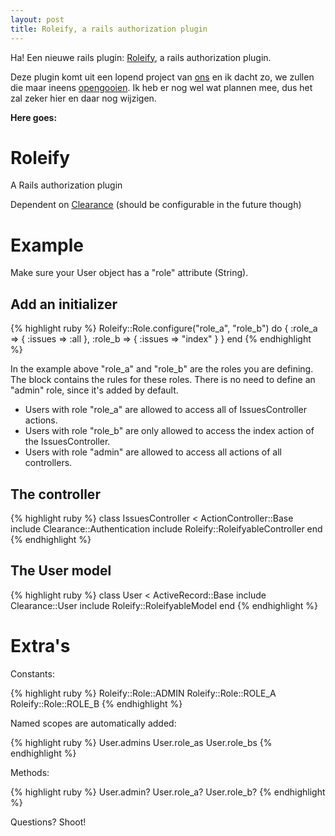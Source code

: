 ```yaml
---
layout: post
title: Roleify, a rails authorization plugin
---
```

Ha! Een nieuwe rails plugin: [Roleify](http://github.com/10to1/roleify/tree/master), a rails authorization plugin.

Deze plugin komt uit een lopend project van [ons](http://10to1.be) en ik dacht zo, we zullen die maar ineens [opengooien](http://github.com/10to1/roleify/tree/master). Ik heb er nog wel wat plannen mee, dus het zal zeker hier en daar nog wijzigen.

**Here goes:**

Roleify
=======

A Rails authorization plugin

Dependent on [Clearance](http://github.com/thoughtbot/clearance/tree/master) (should be configurable in the future though)

Example
=======

Make sure your User object has a "role" attribute (String).

Add an initializer
------------------

{% highlight ruby %}
Roleify::Role.configure("role_a", "role_b") do
  {
    :role_a => { :issues =>  :all },
    :role_b => { :issues => "index" }
  }
end
{% endhighlight %}

In the example above "role\_a" and "role\_b" are the roles you are defining. The block contains the rules for these roles. There is no need to define an "admin" role, since it's added by default.

* Users with role "role\_a" are allowed to access all of IssuesController actions.
* Users with role "role\_b" are only allowed to access the index action of the IssuesController.
* Users with role "admin" are allowed to access all actions of all controllers.

The controller
--------------

{% highlight ruby %}
class IssuesController < ActionController::Base
  include Clearance::Authentication
  include Roleify::RoleifyableController
end
{% endhighlight %}

The User model
--------------

{% highlight ruby %}
class User < ActiveRecord::Base
  include Clearance::User
  include Roleify::RoleifyableModel
end
{% endhighlight %}

Extra's
=======

Constants: 

{% highlight ruby %}
Roleify::Role::ADMIN
Roleify::Role::ROLE_A
Roleify::Role::ROLE_B
{% endhighlight %}

Named scopes are automatically added:

{% highlight ruby %}
User.admins
User.role_as
User.role_bs
{% endhighlight %}

Methods:

{% highlight ruby %}
User.admin?
User.role_a?
User.role_b?
{% endhighlight %}


Questions? Shoot!